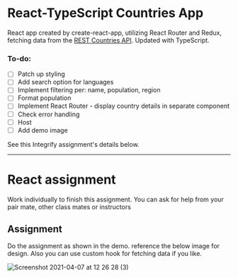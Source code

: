 # React-TypeScript Countries App

React app created by create-react-app, utilizing React Router and Redux, fetching data from the [REST Countries API](https://restcountries.eu/). Updated with TypeScript. 

### To-do:
- [ ] Patch up styling
- [ ] Add search option for languages
- [ ] Implement filtering per: name, population, region
- [ ] Format population
- [ ] Implement React Router - display country details in separate component
- [ ] Check error handling
- [ ] Host
- [ ] Add demo image

See this Integrify assignment's details below.
***
# React assignment

Work individually to finish this assignment. You can ask for help from your pair mate, other class mates or instructors

## Assignment

Do the assignment as shown in the demo. reference the below image for design.
Also you can use custom hook for fetching data if you like.

![Screenshot 2021-04-07 at 12 26 28 (3)](https://user-images.githubusercontent.com/7606310/113845648-67fa0e80-979e-11eb-92e0-3bab60c66c5d.png)
